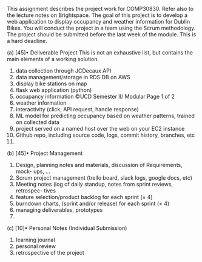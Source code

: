 This assignment describes the project work for COMP30830. Refer also to the lecture
notes on Brightspace.
The goal of this project is to develop a web application to display occupancy and weather
information for Dublin Bikes.
You will conduct the project in a team using the Scrum methodology.
The project should be submitted before the last week of the module. This is a hard
deadline.

(a) [45]• Deliverable Project This is not an exhaustive list, but contains the main elements
of a working solution
1. data collection through JCDecaux API
2. data management/storage in RDS DB on AWS
3. display bike stations on map
4. flask web application (python)
5. occupancy information
©UCD Semester II/ Modular Page 1 of 2
6. weather information
7. interactivity (click, API request, handle response)
8. ML model for predicting occupancy based on weather patterns, trained on
collected data
9. project served on a named host over the web on your EC2 instance
10. Github repo, including source code, logs, commit history, branches, etc
11. 
(b) [45]• Project Management
1. Design, planning notes and materials, discussion of Requirements, mock-
ups, ...
2. Scrum project management (trello board, slack logs, google docs, etc)
3. Meeting notes (log of daily standup, notes from sprint reviews, retrospec-
tives
4. feature selection/product backlog for each sprint (× 4)
5. burndown charts, (sprint and/or release) for each sprint (× 4)
6. managing deliverables, prototypes
7. 
(c) [10]• Personal Notes (Individual Submission)
1. learning journal
2. personal review
3. retrospective of the project

